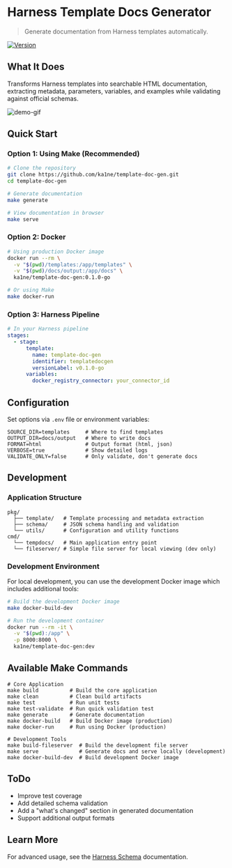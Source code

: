 # Harness Template Docs Generator

> Generate documentation from Harness templates automatically.

[![Version](https://img.shields.io/badge/version-0.1.0--go-blue)](https://github.com/ka1ne/template-doc-gen)

## What It Does

Transforms Harness templates into searchable HTML documentation, extracting metadata, parameters, variables, and examples while validating against official schemas.

![demo-gif](https://github.com/user-attachments/assets/c96991bf-9846-483b-8fc2-f5271d70926a)

## Quick Start

### Option 1: Using Make (Recommended)

```bash
# Clone the repository
git clone https://github.com/ka1ne/template-doc-gen.git
cd template-doc-gen

# Generate documentation
make generate

# View documentation in browser
make serve
```

### Option 2: Docker

```bash
# Using production Docker image
docker run --rm \
  -v "$(pwd)/templates:/app/templates" \
  -v "$(pwd)/docs/output:/app/docs" \
  ka1ne/template-doc-gen:0.1.0-go

# Or using Make
make docker-run
```

### Option 3: Harness Pipeline

```yaml
# In your Harness pipeline
stages:
  - stage:
      template:
        name: template-doc-gen
        identifier: templatedocgen
        versionLabel: v0.1.0-go
      variables:
        docker_registry_connector: your_connector_id
```

## Configuration

Set options via `.env` file or environment variables:

```
SOURCE_DIR=templates     # Where to find templates
OUTPUT_DIR=docs/output   # Where to write docs
FORMAT=html              # Output format (html, json)
VERBOSE=true             # Show detailed logs
VALIDATE_ONLY=false      # Only validate, don't generate docs
```

## Development

### Application Structure

```
pkg/
  ├── template/   # Template processing and metadata extraction
  ├── schema/     # JSON schema handling and validation
  └── utils/      # Configuration and utility functions
cmd/
  └── tempdocs/   # Main application entry point
  └── fileserver/ # Simple file server for local viewing (dev only)
```

### Development Environment

For local development, you can use the development Docker image which includes additional tools:

```bash
# Build the development Docker image
make docker-build-dev

# Run the development container
docker run --rm -it \
  -v "$(pwd):/app" \
  -p 8000:8000 \
  ka1ne/template-doc-gen:dev
```

## Available Make Commands

```
# Core Application
make build          # Build the core application
make clean          # Clean build artifacts
make test           # Run unit tests
make test-validate  # Run quick validation test
make generate       # Generate documentation
make docker-build   # Build Docker image (production)
make docker-run     # Run using Docker (production)

# Development Tools
make build-fileserver  # Build the development file server
make serve             # Generate docs and serve locally (development)
make docker-build-dev  # Build development Docker image
```

## ToDo
- Improve test coverage
- Add detailed schema validation
- Add a "what's changed" section in generated documentation
- Support additional output formats

## Learn More

For advanced usage, see the [Harness Schema](https://github.com/harness/harness-schema) documentation.
